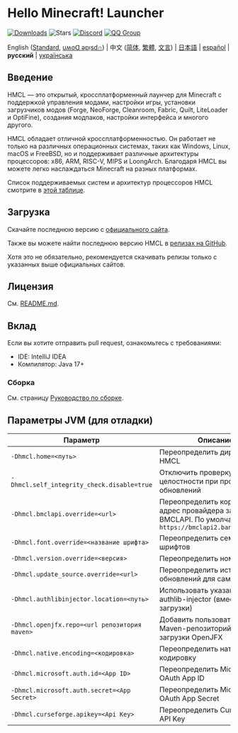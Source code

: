 # Hello Minecraft! Launcher

<!-- #BEGIN COPY -->
<!-- #PROPERTY NAME=BADGES -->
[![Downloads](https://img.shields.io/github/downloads/HMCL-dev/HMCL/total?label=Downloads&style=flat)](https://github.com/HMCL-dev/HMCL/releases)
![Stars](https://img.shields.io/github/stars/HMCL-dev/HMCL?style=flat)
[![Discord](https://img.shields.io/discord/995291757799538688.svg?label=&logo=discord&logoColor=ffffff&color=7389D8&labelColor=6A7EC2)](https://discord.gg/jVvC7HfM6U)
[![QQ Group](https://img.shields.io/badge/QQ-HMCL-bright?label=&logo=qq&logoColor=ffffff&color=1EBAFC&labelColor=1DB0EF&logoSize=auto)](https://docs.hmcl.net/groups.html)
<!-- #END COPY -->

<!-- #BEGIN LANGUAGE_SWITCHER -->
English ([Standard](README.md), [uʍoᗡ ǝpᴉsd∩](README_en_Qabs.md)) | 中文 ([简体](README_zh.md), [繁體](README_zh_Hant.md), [文言](README_lzh.md)) | [日本語](README_ja.md) | [español](README_es.md) | **русский** | [українська](README_uk.md)
<!-- #END LANGUAGE_SWITCHER -->

## Введение

HMCL — это открытый, кроссплатформенный лаунчер для Minecraft с поддержкой управления модами, настройки игры, установки загрузчиков модов (Forge, NeoForge, Cleanroom, Fabric, Quilt, LiteLoader и OptiFine), создания модпаков, настройки интерфейса и многого другого.

HMCL обладает отличной кроссплатформенностью. Он работает не только на различных операционных системах, таких как Windows, Linux, macOS и FreeBSD, но и поддерживает различные архитектуры процессоров: x86, ARM, RISC-V, MIPS и LoongArch. Благодаря HMCL вы можете легко наслаждаться Minecraft на разных платформах.

Список поддерживаемых систем и архитектур процессоров HMCL смотрите в [этой таблице](PLATFORM.md).

## Загрузка

Скачайте последнюю версию с [официального сайта](https://hmcl.huangyuhui.net/download).

Также вы можете найти последнюю версию HMCL в [релизах на GitHub](https://github.com/HMCL-dev/HMCL/releases).

Хотя это не обязательно, рекомендуется скачивать релизы только с указанных выше официальных сайтов.

## Лицензия

См. [README.md](README.md#license).

## Вклад

Если вы хотите отправить pull request, ознакомьтесь с требованиями:

* IDE: IntelliJ IDEA
* Компилятор: Java 17+

### Сборка

См. страницу [Руководство по сборке](./Building.md).

## Параметры JVM (для отладки)

| Параметр                                      | Описание                                                                                                      |
|-----------------------------------------------|---------------------------------------------------------------------------------------------------------------|
| `-Dhmcl.home=<путь>`                          | Переопределить директорию HMCL                                                                                |
| `-Dhmcl.self_integrity_check.disable=true`    | Отключить проверку целостности при проверке обновлений                                                        |
| `-Dhmcl.bmclapi.override=<url>`               | Переопределить корневой API-адрес провайдера загрузки BMCLAPI. По умолчанию `https://bmclapi2.bangbang93.com` |
| `-Dhmcl.font.override=<название шрифта>`      | Переопределить семейство шрифтов                                                                              |
| `-Dhmcl.version.override=<версия>`            | Переопределить номер версии                                                                                   |
| `-Dhmcl.update_source.override=<url>`         | Переопределить источник обновлений для самого HMCL                                                            |
| `-Dhmcl.authlibinjector.location=<путь>`      | Использовать указанный authlib-injector (вместо загрузки)                                                     |
| `-Dhmcl.openjfx.repo=<url репозитория maven>` | Добавить пользовательский Maven-репозиторий для загрузки OpenJFX                                              |
| `-Dhmcl.native.encoding=<кодировка>`          | Переопределить нативную кодировку                                                                             |
| `-Dhmcl.microsoft.auth.id=<App ID>`           | Переопределить Microsoft OAuth App ID                                                                         |
| `-Dhmcl.microsoft.auth.secret=<App Secret>`   | Переопределить Microsoft OAuth App Secret                                                                     |
| `-Dhmcl.curseforge.apikey=<Api Key>`          | Переопределить CurseForge API Key                                                                             |
